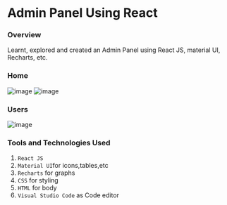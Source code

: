 # Admin Panel Using React
### Overview
Learnt, explored and created an Admin Panel using React JS, material UI, Recharts, etc.
### Home
![image](https://github.com/anish-4404/AdminPanel_React/assets/172129196/d293f455-a339-4378-9913-f754a67887af)
![image](https://github.com/anish-4404/AdminPanel_React/assets/172129196/5d835a67-8e56-4d95-972d-e54103d3ad1d)

### Users
![image](https://github.com/anish-4404/AdminPanel_React/assets/172129196/631ee81b-db2d-45b5-a9a4-1412e74d4141)

### Tools and Technologies Used
1. `React JS`
2. `Material UI`for icons,tables,etc
3. `Recharts` for graphs
4. `CSS` for styling
5. `HTML` for body
6. `Visual Studio Code` as Code editor






